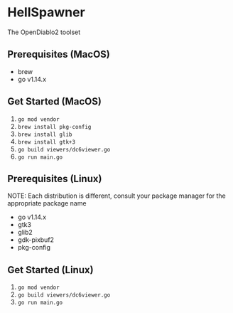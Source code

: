 # HellSpawner

The OpenDiablo2 toolset

## Prerequisites (MacOS)

- brew
- go v1.14.x

## Get Started (MacOS)

1. `go mod vendor`
2. `brew install pkg-config`
3. `brew install glib`
4. `brew install gtk+3`
5. `go build viewers/dc6viewer.go`
6. `go run main.go`

## Prerequisites (Linux)

NOTE: Each distribution is different, consult your package
manager for the appropriate package name

- go v1.14.x
- gtk3
- glib2
- gdk-pixbuf2
- pkg-config

## Get Started (Linux)

1. `go mod vendor`
2. `go build viewers/dc6viewer.go`
3. `go run main.go`
